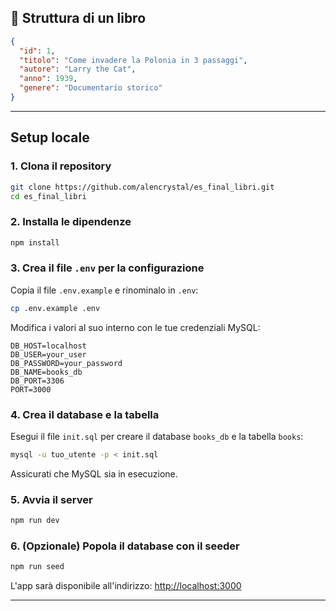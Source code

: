 ## 📖 Struttura di un libro

```json
{
  "id": 1,
  "titolo": "Come invadere la Polonia in 3 passaggi",
  "autore": "Larry the Cat",
  "anno": 1939,
  "genere": "Documentario storico"
}
````

---

## Setup locale

### 1. Clona il repository

```bash
git clone https://github.com/alencrystal/es_final_libri.git
cd es_final_libri
```

### 2. Installa le dipendenze

```bash
npm install
```

### 3. Crea il file `.env` per la configurazione

Copia il file `.env.example` e rinominalo in `.env`:

```bash
cp .env.example .env
```

Modifica i valori al suo interno con le tue credenziali MySQL:

```
DB_HOST=localhost
DB_USER=your_user
DB_PASSWORD=your_password
DB_NAME=books_db
DB_PORT=3306
PORT=3000
```

### 4. Crea il database e la tabella

Esegui il file `init.sql` per creare il database `books_db` e la tabella `books`:

```bash
mysql -u tuo_utente -p < init.sql
```

Assicurati che MySQL sia in esecuzione.

### 5. Avvia il server

```bash
npm run dev
```

### 6. (Opzionale) Popola il database con il seeder

```bash
npm run seed
```

L'app sarà disponibile all'indirizzo:
[http://localhost:3000](http://localhost:3000)

---


